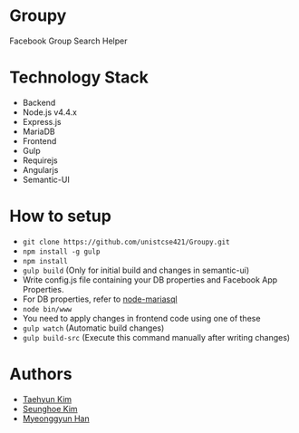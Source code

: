 # Groupy

Facebook Group Search Helper


# Technology Stack
- Backend
 - Node.js v4.4.x
 - Express.js
 - MariaDB
- Frontend
 - Gulp
 - Requirejs
 - Angularjs
 - Semantic-UI

# How to setup
- ```git clone https://github.com/unistcse421/Groupy.git```
- ```npm install -g gulp```
- ```npm install```
- ```gulp build``` (Only for initial build and changes in semantic-ui)
- Write config.js file containing your DB properties and Facebook App Properties.
 - For DB properties, refer to [node-mariasql](https://github.com/mscdex/node-mariasql)
- ```node bin/www```
- You need to apply changes in frontend code using one of these
 - ```gulp watch``` (Automatic build changes)
 - ```gulp build-src``` (Execute this command manually after writing changes)
  
# Authors
- [Taehyun Kim](https://github.com/kimxogus)  
- [Seunghoe Kim](https://github.com/ksh7534)  
- [Myeonggyun Han](https://github.com/L34p)   
